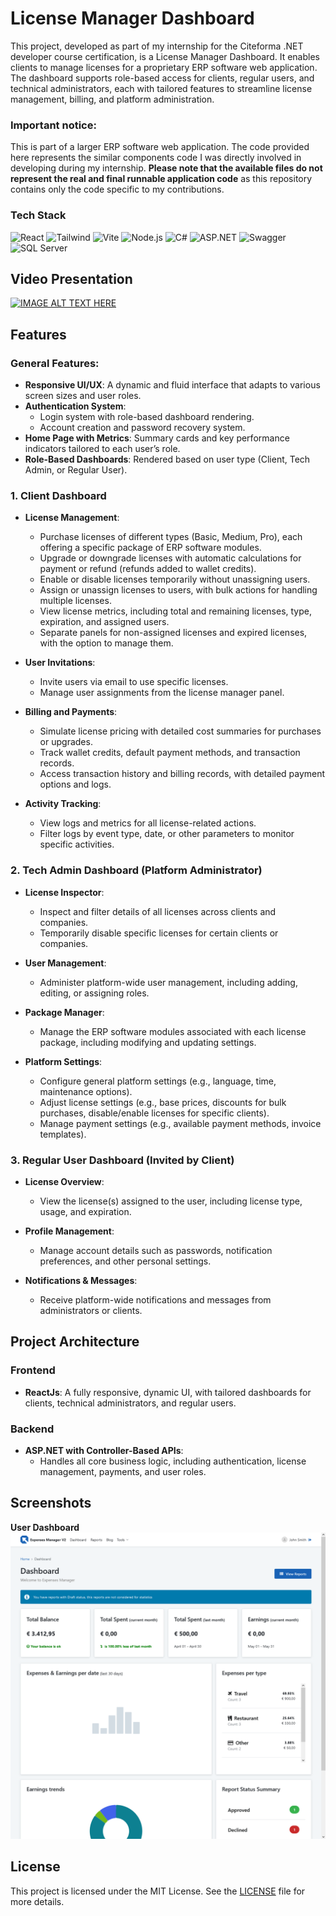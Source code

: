 # License Manager Dashboard

This project, developed as part of my internship for the Citeforma .NET developer course certification, is a License Manager Dashboard. It enables clients to manage licenses for a proprietary ERP software web application. The dashboard supports role-based access for clients, regular users, and technical administrators, each with tailored features to streamline license management, billing, and platform administration.

### Important notice:
This is part of a larger ERP software web application. The code provided here represents the similar components code I was directly involved in developing during my internship. **Please note that the available files do not represent the real and final runnable application code** as this repository contains only the code specific to my contributions.

### Tech Stack
![React](https://img.shields.io/badge/ReactJs-61DAFB?style=for-the-badge&logo=react&logoColor=black)
![Tailwind](https://img.shields.io/badge/Tailwind_CSS-38B2AC?style=for-the-badge&logo=tailwind-css&logoColor=white)
![Vite](https://img.shields.io/badge/Vite-646CFF?style=for-the-badge&logo=vite&logoColor=white)
![Node.js](https://img.shields.io/badge/Node.js-339933?style=for-the-badge&logo=nodedotjs&logoColor=white)
![C#](https://img.shields.io/badge/C%23-239120?style=for-the-badge&logo=c-sharp&logoColor=white)
![ASP.NET](https://img.shields.io/badge/ASP.NET-512BD4?style=for-the-badge&logo=dotnet&logoColor=white)
![Swagger](https://img.shields.io/badge/Swagger-85EA2D?style=for-the-badge&logo=swagger&logoColor=black)
![SQL Server](https://img.shields.io/badge/Microsoft%20SQL%20Server-CC2927?style=for-the-badge&logo=microsoft%20sql%20server&logoColor=white)

## Video Presentation

[![IMAGE ALT TEXT HERE](https://img.youtube.com/vi/h3iOI6brIro/0.jpg)](https://www.youtube.com/watch?v=h3iOI6brIro)

## Features

### General Features:
- **Responsive UI/UX**: A dynamic and fluid interface that adapts to various screen sizes and user roles.
- **Authentication System**: 
  - Login system with role-based dashboard rendering.
  - Account creation and password recovery system.
- **Home Page with Metrics**: Summary cards and key performance indicators tailored to each user’s role.
- **Role-Based Dashboards**: Rendered based on user type (Client, Tech Admin, or Regular User).

### 1. **Client Dashboard**
- **License Management**:
  - Purchase licenses of different types (Basic, Medium, Pro), each offering a specific package of ERP software modules.
  - Upgrade or downgrade licenses with automatic calculations for payment or refund (refunds added to wallet credits).
  - Enable or disable licenses temporarily without unassigning users.
  - Assign or unassign licenses to users, with bulk actions for handling multiple licenses.
  - View license metrics, including total and remaining licenses, type, expiration, and assigned users.
  - Separate panels for non-assigned licenses and expired licenses, with the option to manage them.

- **User Invitations**:
  - Invite users via email to use specific licenses.
  - Manage user assignments from the license manager panel.

- **Billing and Payments**:
  - Simulate license pricing with detailed cost summaries for purchases or upgrades.
  - Track wallet credits, default payment methods, and transaction records.
  - Access transaction history and billing records, with detailed payment options and logs.

- **Activity Tracking**:
  - View logs and metrics for all license-related actions.
  - Filter logs by event type, date, or other parameters to monitor specific activities.

### 2. **Tech Admin Dashboard** (Platform Administrator)
- **License Inspector**:
  - Inspect and filter details of all licenses across clients and companies.
  - Temporarily disable specific licenses for certain clients or companies.

- **User Management**:
  - Administer platform-wide user management, including adding, editing, or assigning roles.

- **Package Manager**:
  - Manage the ERP software modules associated with each license package, including modifying and updating settings.

- **Platform Settings**:
  - Configure general platform settings (e.g., language, time, maintenance options).
  - Adjust license settings (e.g., base prices, discounts for bulk purchases, disable/enable licenses for specific clients).
  - Manage payment settings (e.g., available payment methods, invoice templates).

### 3. **Regular User Dashboard** (Invited by Client)
- **License Overview**:
  - View the license(s) assigned to the user, including license type, usage, and expiration.
  
- **Profile Management**:
  - Manage account details such as passwords, notification preferences, and other personal settings.

- **Notifications & Messages**:
  - Receive platform-wide notifications and messages from administrators or clients.

## Project Architecture

### Frontend
- **ReactJs**: A fully responsive, dynamic UI, with tailored dashboards for clients, technical administrators, and regular users.

### Backend
- **ASP.NET with Controller-Based APIs**: 
  - Handles all core business logic, including authentication, license management, payments, and user roles.

## Screenshots

**User Dashboard**
![User Dashboard](https://github.com/joaocba/outsystems_expenses-manager-app/blob/main/screenshots/User_View_Dashboard.png?raw=true)


## License

This project is licensed under the MIT License. See the [LICENSE](LICENSE) file for more details.
